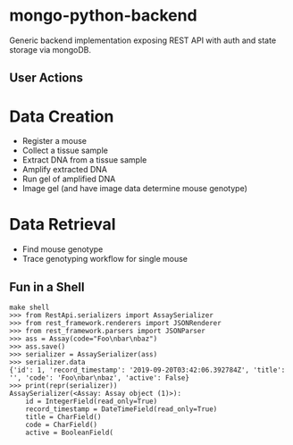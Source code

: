 # mongo-python-backend

Generic backend implementation exposing REST API with auth and state storage via mongoDB.

## User Actions

# Data Creation

- Register a mouse
- Collect a tissue sample
- Extract DNA from a tissue sample
- Amplify extracted DNA
- Run gel of amplified DNA
- Image gel (and have image data determine mouse genotype)

# Data Retrieval

- Find mouse genotype
- Trace genotyping workflow for single mouse

## Fun in a Shell

```
make shell
>>> from RestApi.serializers import AssaySerializer
>>> from rest_framework.renderers import JSONRenderer
>>> from rest_framework.parsers import JSONParser
>>> ass = Assay(code="Foo\nbar\nbaz")
>>> ass.save()
>>> serializer = AssaySerializer(ass)
>>> serializer.data
{'id': 1, 'record_timestamp': '2019-09-20T03:42:06.392784Z', 'title': '', 'code': 'Foo\nbar\nbaz', 'active': False}
>>> print(repr(serializer))
AssaySerializer(<Assay: Assay object (1)>):
    id = IntegerField(read_only=True)
    record_timestamp = DateTimeField(read_only=True)
    title = CharField()
    code = CharField()
    active = BooleanField(
```
